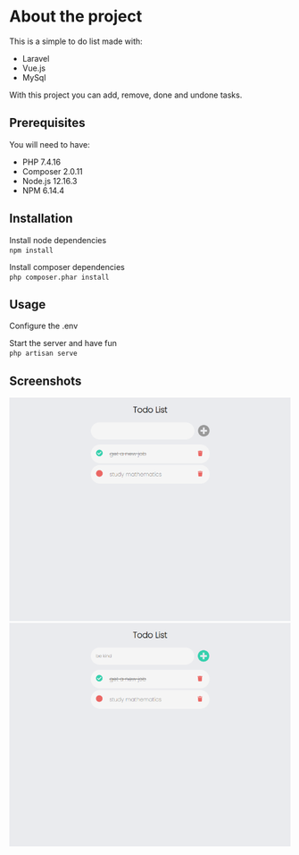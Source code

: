 # About the project

This is a simple to do list made with:

-   Laravel
-   Vue.js
-   MySql

With this project you can add, remove, done and undone tasks.

## Prerequisites

You will need to have:

-   PHP 7.4.16
-   Composer 2.0.11
-   Node.js 12.16.3
-   NPM 6.14.4

## Installation

Install node dependencies  
`npm install`  

Install composer dependencies  
`php composer.phar install`  

## Usage

Configure the .env  

Start the server and have fun  
`php artisan serve`

## Screenshots

![Screen 1](https://raw.githubusercontent.com/paularolim/laravel-todo-list/main/public/screenshots/screen1.png "Screen 1")
![Screen 2](https://raw.githubusercontent.com/paularolim/laravel-todo-list/main/public/screenshots/screen2.png "Screen 2")
